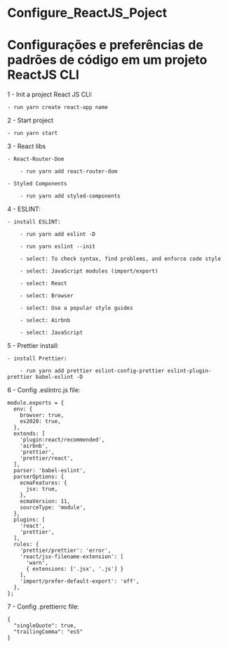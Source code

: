 # Configure_ReactJS_Poject
Configurações e preferências de padrões de código em um projeto ReactJS CLI
================================================================================================================================================
1 - Init a project React JS CLI:
	
	- run yarn create react-app name
	
2 - Start project

	- run yarn start
	
3 - React libs

	- React-Router-Dom
	
		- run yarn add react-router-dom
		
	- Styled Components
		
		- run yarn add styled-components

4 - ESLINT:
	
	- install ESLINT:

		- run yarn add eslint -D

		- run yarn eslint --init

		- select: To check syntax, find problems, and enforce code style

		- select: JavaScript modules (import/export)

		- select: React

		- select: Browser

		- select: Use a popular style guides

		- select: Airbnb

		- select: JavaScript
		
5 - Prettier install:

	- install Prettier:
	
		- run yarn add prettier eslint-config-prettier eslint-plugin-prettier babel-eslint -D
		
6 - Config .eslintrc.js file:


	module.exports = {
	  env: {
	    browser: true,
	    es2020: true,
	  },
	  extends: [
	    'plugin:react/recommended',
	    'airbnb',
	    'prettier',
	    'prettier/react',
	  ],
	  parser: 'babel-eslint',
	  parserOptions: {
	    ecmaFeatures: {
	      jsx: true,
	    },
	    ecmaVersion: 11,
	    sourceType: 'module',
	  },
	  plugins: [
	    'react',
	    'prettier',
	  ],
	  rules: {
	    'prettier/prettier': 'error',
	    'react/jsx-filename-extension': [
	      'warn',
	      { extensions: ['.jsx', '.js'] }
	    ],
	    'import/prefer-default-export': 'off',
	  },
	};

7 - Config .prettierrc file:

	{
	  "singleQuote": true,
	  "trailingComma": "es5"
	}
